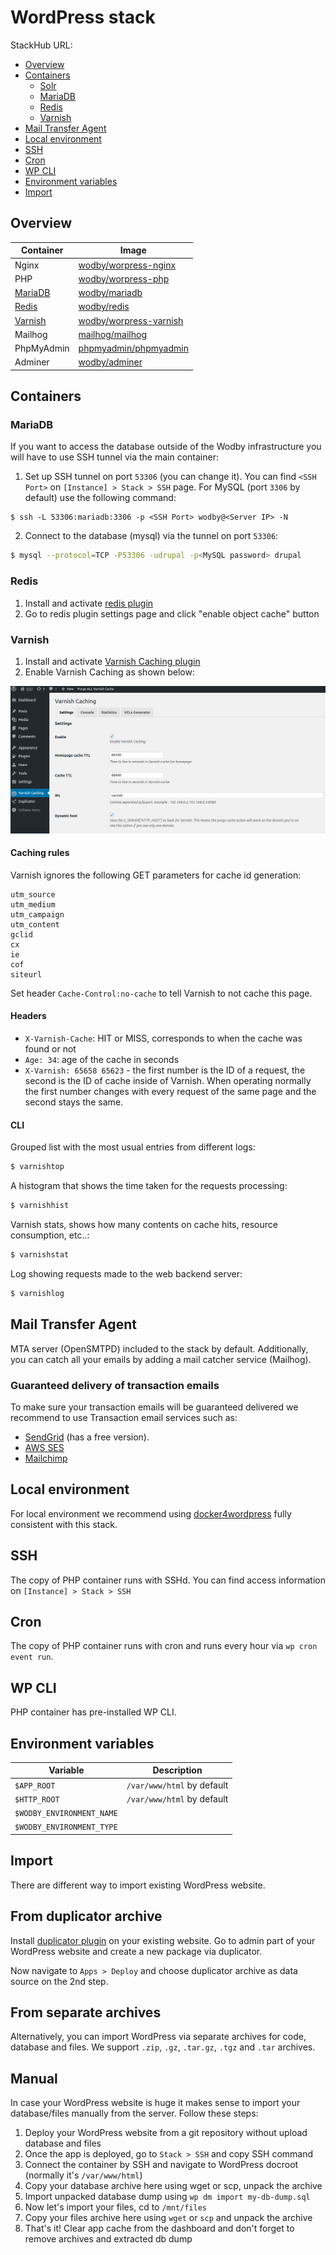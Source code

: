 # WordPress stack

StackHub URL: 

* [Overview](#overview)
* [Containers](#containers)
  * [Solr](#solr)
  * [MariaDB](#mariadb)
  * [Redis](#redis)
  * [Varnish](#varnish)
* [Mail Transfer Agent](#mail-transfer-agent)
* [Local environment](#local-environment)
* [SSH](#ssh)
* [Cron](#cron)
* [WP CLI](#wp-cli)
* [Environment variables](#environment-variables)
* [Import](#import)

## Overview

[wodby/worpress-nginx]: https://github.com/wodby/worpress-nginx
[wodby/worpress-php]: https://github.com/wodby/worpress-php
[wodby/mariadb]: https://github.com/wodby/mariadb
[wodby/redis]: https://github.com/wodby/redis
[wodby/worpress-varnish]: https://github.com/wodby/worpress-varnish
[wodby/adminer]: https://github.com/wodby/adminer
[phpmyadmin/phpmyadmin]: https://hub.docker.com/r/phpmyadmin/phpmyadmin
[mailhog/mailhog]: https://hub.docker.com/r/mailhog/mailhog

| Container | Image |
| --------- | ----------- |
| Nginx | [wodby/worpress-nginx] |
| PHP | [wodby/worpress-php] |
| [MariaDB](#mariadb) | [wodby/mariadb] |
| [Redis](#redis) | [wodby/redis] |
| [Varnish](#varnish) | [wodby/worpress-varnish] |
| Mailhog | [mailhog/mailhog] |
| PhpMyAdmin | [phpmyadmin/phpmyadmin] |
| Adminer | [wodby/adminer] |

## Containers

### MariaDB

If you want to access the database outside of the Wodby infrastructure you will have to use SSH tunnel via the main container:

1. Set up SSH tunnel on port `53306` (you can change it). You can find `<SSH Port>` on `[Instance] > Stack > SSH` page. For MySQL (port `3306` by default) use the following command:
```
$ ssh -L 53306:mariadb:3306 -p <SSH Port> wodby@<Server IP> -N
```

2. Connect to the database (mysql) via the tunnel on port `53306`:
```bash
$ mysql --protocol=TCP -P53306 -udrupal -p<MySQL password> drupal
```

### Redis

1. Install and activate <a href="https://wordpress.org/plugins/redis-cache/" target="_blank">redis plugin</a>
2. Go to redis plugin settings page and click "enable object cache" button

### Varnish

1. Install and activate <a href="https://wordpress.org/plugins/vcaching/" target="_blank">Varnish Caching plugin</a>
2. Enable Varnish Caching as shown below:

![](_images/wp-varnish-caching.png)

#### Caching rules

Varnish ignores the following GET parameters for cache id generation:

```
utm_source
utm_medium
utm_campaign
utm_content
gclid
cx
ie
cof
siteurl
```

Set header `Cache-Control:no-cache` to tell Varnish to not cache this page.

#### Headers

* `X-Varnish-Cache`: HIT or MISS, corresponds to when the cache was found or not
* `Age: 34`: age of the cache in seconds
* `X-Varnish: 65658 65623` - the first number is the ID of a request, the second is the ID of cache inside of Varnish. When operating normally the first number changes with every request of the same page and the second stays the same.

#### CLI

Grouped list with the most usual entries from different logs:
```bash
$ varnishtop
```

A histogram that shows the time taken for the requests processing:
```bash
$ varnishhist
```

Varnish stats, shows how many contents on cache hits, resource consumption, etc..:
```bash
$ varnishstat
```

Log showing requests made to the web backend server:
```bash
$ varnishlog
```

## Mail Transfer Agent

MTA server (OpenSMTPD) included to the stack by default. Additionally, you can catch all your emails by adding a mail catcher service (Mailhog).

### Guaranteed delivery of transaction emails

To make sure your transaction emails will be guaranteed delivered we recommend to use Transaction email services such as:

* <a href="http://sendgrid.com/" target="_blank">SendGrid</a> (has a free version). 
* <a href="https://aws.amazon.com/ses/" target="_blank">AWS SES</a>
* <a href="http://mailchimp.com/" target="_blank">Mailchimp</a>

## Local environment

For local environment we recommend using [docker4wordpress](https://github.com/wodby/docker4wordpress) fully consistent with this stack.

## SSH

The copy of PHP container runs with SSHd. You can find access information on `[Instance] > Stack > SSH`

## Cron

The copy of PHP container runs with cron and runs every hour via `wp cron event run`.

## WP CLI

PHP container has pre-installed WP CLI. 

## Environment variables

| Variable  | Description |
| --------- | ----------- |
| `$APP_ROOT`               | `/var/www/html` by default |
| `$HTTP_ROOT`              | `/var/www/html` by default |
| `$WODBY_ENVIRONMENT_NAME` | |
| `$WODBY_ENVIRONMENT_TYPE` | |

## Import

There are different way to import existing WordPress website.

## From duplicator archive

Install <a href="https://wordpress.org/plugins/duplicator/" target="_blank">duplicator plugin</a> on your existing website. Go to admin part of your WordPress website and create a new package via duplicator.

Now navigate to `Apps > Deploy` and choose duplicator archive as data source on the 2nd step.

## From separate archives

Alternatively, you can import WordPress via separate archives for code, database and files. We support `.zip`, `.gz`, `.tar.gz`, `.tgz` and `.tar` archives.

## Manual

In case your WordPress website is huge it makes sense to import your database/files manually from the server. Follow these steps:

1. Deploy your WordPress website from a git repository without upload database and files
2. Once the app is deployed, go to `Stack > SSH` and copy SSH command
3. Connect the container by SSH and navigate to WordPress docroot (normally it's `/var/www/html`)
4. Copy your database archive here using wget or scp, unpack the archive
5. Import unpacked database dump using `wp dm import my-db-dump.sql`
6. Now let's import your files, cd to `/mnt/files`
7. Copy your files archive here using `wget` or `scp` and unpack the archive
8. That's it! Clear app cache from the dashboard and don't forget to remove archives and extracted db dump
